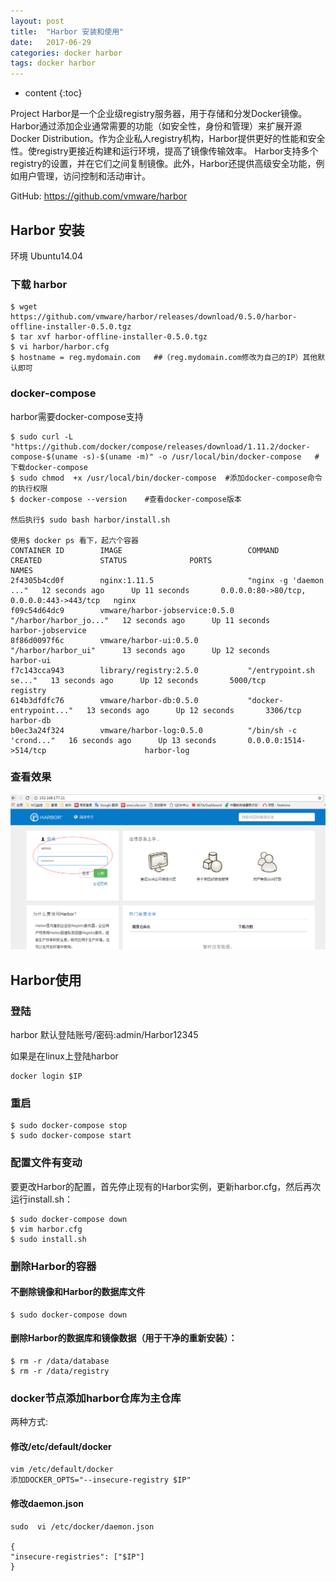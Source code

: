 ```yaml
---
layout: post
title:  "Harbor 安装和使用"
date:   2017-06-29
categories: docker harbor
tags: docker harbor
---
```


* content
{:toc}


Project Harbor是一个企业级registry服务器，用于存储和分发Docker镜像。 Harbor通过添加企业通常需要的功能（如安全性，身份和管理）来扩展开源Docker Distribution。作为企业私人registry机构，Harbor提供更好的性能和安全性。使registry更接近构建和运行环境，提高了镜像传输效率。 Harbor支持多个registry的设置，并在它们之间复制镜像。此外，Harbor还提供高级安全功能，例如用户管理，访问控制和活动审计。

 GitHub: https://github.com/vmware/harbor








## Harbor 安装

环境  Ubuntu14.04 

### 下载 harbor

	$ wget  https://github.com/vmware/harbor/releases/download/0.5.0/harbor-offline-installer-0.5.0.tgz
	$ tar xvf harbor-offline-installer-0.5.0.tgz
	$ vi harbor/harbor.cfg
	$ hostname = reg.mydomain.com   ##（reg.mydomain.com修改为自己的IP）其他默认即可


### docker-compose

harbor需要docker-compose支持


	$ sudo curl -L "https://github.com/docker/compose/releases/download/1.11.2/docker-compose-$(uname -s)-$(uname -m)" -o /usr/local/bin/docker-compose   #下载docker-compose
	$ sudo chmod  +x /usr/local/bin/docker-compose  #添加docker-compose命令的执行权限
	$ docker-compose --version    #查看docker-compose版本
	 
	然后执行$ sudo bash harbor/install.sh
	 
	使用$ docker ps 看下，起六个容器
	CONTAINER ID        IMAGE                            COMMAND                  CREATED             STATUS              PORTS                                      NAMES
	2f4305b4cd0f        nginx:1.11.5                     "nginx -g 'daemon ..."   12 seconds ago      Up 11 seconds       0.0.0.0:80->80/tcp, 0.0.0.0:443->443/tcp   nginx
	f09c54d64dc9        vmware/harbor-jobservice:0.5.0   "/harbor/harbor_jo..."   12 seconds ago      Up 11 seconds                                                  harbor-jobservice
	8f86d0097f6c        vmware/harbor-ui:0.5.0           "/harbor/harbor_ui"      13 seconds ago      Up 12 seconds                                                  harbor-ui
	f7c143cca943        library/registry:2.5.0           "/entrypoint.sh se..."   13 seconds ago      Up 12 seconds       5000/tcp                                   registry
	614b3dfdfc76        vmware/harbor-db:0.5.0           "docker-entrypoint..."   13 seconds ago      Up 12 seconds       3306/tcp                                   harbor-db
	b0ec3a24f324        vmware/harbor-log:0.5.0          "/bin/sh -c 'crond..."   16 seconds ago      Up 13 seconds       0.0.0.0:1514->514/tcp                      harbor-log



### 查看效果

![harbor](/images/harbor/harbor.png)


## Harbor使用

### 登陆

harbor 默认登陆账号/密码:admin/Harbor12345

如果是在linux上登陆harbor

	docker login $IP


### 重启

	$ sudo docker-compose stop
	$ sudo docker-compose start

### 配置文件有变动

要更改Harbor的配置，首先停止现有的Harbor实例，更新harbor.cfg，然后再次运行install.sh：

	$ sudo docker-compose down 
	$ vim harbor.cfg
	$ sudo install.sh

### 删除Harbor的容器

#### 不删除镜像和Harbor的数据库文件

	$ sudo docker-compose down

#### 删除Harbor的数据库和镜像数据（用于干净的重新安装）：

	$ rm -r /data/database
	$ rm -r /data/registry

### docker节点添加harbor仓库为主仓库

两种方式:

#### 修改/etc/default/docker

	vim /etc/default/docker
	添加DOCKER_OPTS="--insecure-registry $IP"

#### 修改daemon.json

	sudo  vi /etc/docker/daemon.json

	{
	"insecure-registries": ["$IP"]
	}
